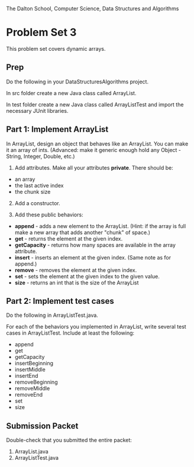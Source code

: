 The Dalton School, Computer Science, Data Structures and Algorithms

# Problem Set 3
This problem set covers dynamic arrays.

## Prep
Do the following in your DataStructuresAlgorithms project.

In src folder create a new Java class called ArrayList.

In test folder create a new Java class called ArrayListTest and import the necessary JUnit libraries.

## Part 1: Implement ArrayList
In ArrayList, design an object that behaves like an ArrayList. You can make it an array of ints. (Advanced: make it generic enough hold any Object - String, Integer, Double, etc.)

1. Add attributes. Make all your attributes **private**. There should be:
  * an array
  * the last active index
  * the chunk size

2. Add a constructor.

3. Add these public behaviors:
- **append** - adds a new element to the ArrayList. (Hint: if the array is full make a new array that adds another "chunk" of space.)
- **get** - returns the element at the given index.
- **getCapacity** - returns how many spaces are available in the array attribute.
- **insert** - inserts an element at the given index. (Same note as for append.)
- **remove** - removes the element at the given index.
- **set** - sets the element at the given index to the given value.
- **size** - returns an int that is the size of the ArrayList

## Part 2: Implement test cases
Do the following in ArrayListTest.java.

For each of the behaviors you implemented in ArrayList, write several test cases in ArrayListTest. Include at least the following:
- append
- get
- getCapacity
- insertBeginning
- insertMiddle
- insertEnd
- removeBeginning
- removeMiddle
- removeEnd
- set
- size

## Submission Packet
Double-check that you submitted the entire packet:

1. ArrayList.java
2. ArrayListTest.java
